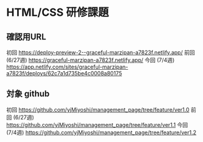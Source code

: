 # HTML/CSS 研修課題

## 確認用URL
初回
https://deploy-preview-2--graceful-marzipan-a7823f.netlify.app/
前回 (6/27週)
https://graceful-marzipan-a7823f.netlify.app/
今回 (7/4週)
https://app.netlify.com/sites/graceful-marzipan-a7823f/deploys/62c7a1d735be4c0008a80175

## 対象 github
初回
https://github.com/yjMiyoshi/management_page/tree/feature/ver1.0
前回 (6/27週)
https://github.com/yjMiyoshi/management_page/tree/feature/ver1.1
今回 (7/4週)
https://github.com/yjMiyoshi/management_page/tree/feature/ver1.2